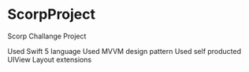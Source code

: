 # ScorpProject
Scorp Challange Project

Used Swift 5 language
Used MVVM design pattern
Used self producted UIView Layout extensions
